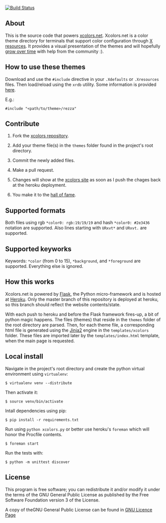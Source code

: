 [![Build Status](https://travis-ci.org/tlatsas/xcolors.svg?branch=master)](https://travis-ci.org/tlatsas/xcolors)

About
-----

This is the source code that powers [xcolors.net](http://xcolors.net). Xcolors.net is a color theme
directory for terminals that support color configuration through
[X resources](http://en.wikipedia.org/wiki/X_resources). It provides a visual presentation of the themes
and will hopefully [grow over time](https://github.com/tlatsas/xcolors#contribute) with help from
the community :).


How to use these themes
-----------------------

Download and use the `#include` directive in your `.Xdefaults` or `.Xresources` files. Then load/reload
using the `xrdb` utility. Some information is provided [here](http://kb.mit.edu/confluence/pages/viewpage.action?pageId=3907291).

E.g.:

    #include "<path/to/theme>/rezza"


Contribute
----------

1.  Fork the [xcolors repository](https://github.com/tlatsas/xcolors).

2.  Add your theme file(s) in the `themes` folder found in the project's root directory.

3.  Commit the newly added files.

4.  Make a pull request.

5.  Changes will show at the [xcolors site](http://xcolors.net) as soon as I push
    the chages back at the heroku deployment.

6.  You make it to the [hall of fame](https://github.com/tlatsas/xcolors/contributors).


Supported formats
-----------------

Both files using rgb `*color0: rgb:19/19/19` and hash `*color0: #2e3436` notation are supported.
Also lines starting with `URxvt*` and `URxvt.` are supported.


Supported keyworks
------------------

Keywords: `*color` (from 0 to 15), `*background`, and `*foreground` are supported.
Everything else is ignored.


How this works
--------------

Xcolors.net is powered by [Flask](http://flask.pocoo.org/), the Python micro-framework and is
hosted at [Heroku](http://www.heroku.com). Only the master branch of this repository is deployed at heroku,
so this branch should reflect the website contents/state.

With each push to heroku and before the Flask framework fires-up, a bit of python magic happens.
The files (themes) that reside in the `themes` folder of the root directory are parsed. Then, for each
theme file, a corresponding html file is generated using the [Jinja2](http://jinja.pocoo.org/) engine in
the `templates/xcolors` folder. These files are imported later by the `templates/index.html` template,
when the main page is requested.


Local install
-------------

Navigate in the project's root directory and create the python virtual environment using `virtualenv`:

    $ virtualenv venv --distribute

Then activate it:

    $ source venv/bin/activate

Intall dependencies using pip:

    $ pip install -r requirements.txt

Run using `python xcolors.py` or better use heroku's `foreman` which will honor the Procfile contents.

    $ foreman start

Run the tests with:

    $ python -m unittest discover


License
-------

This program is free software; you can redistribute it and/or modify it under the terms of
the GNU General Public License as published by the Free Software Foundation version 3 of the License.

A copy of theGNU General Public License can be found in [GNU Licence Page](http://www.gnu.org/licenses/gpl.html)

